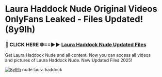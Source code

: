 # Laura Haddock Nude Original Videos 0nlyFans Leaked - Files Updated! (8y9lh)

<h3>🔴 CLICK HERE 🌐==►► <a href="https://tinyurl.com/5h6xmrr3" rel="nofollow">Laura Haddock Nude Updated Files</a></h3>

Get Laura Haddock Nude and all content. Now you can access all videos and pictures of Laura Haddock Nude. New Updated Files 2025!

[![8y9lh](https://i.imgur.com/KVD873Z.gif)](https://tinyurl.com/5h6xmrr3)
nude laura haddock